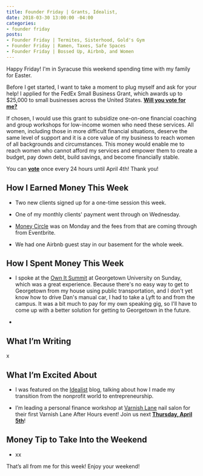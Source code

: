 ```yaml
---
title: Founder Friday | Grants, Idealist,
date: 2018-03-30 13:00:00 -04:00
categories:
- founder friday
posts:
- Founder Friday | Termites, Sisterhood, Gold's Gym
- Founder Friday | Ramen, Taxes, Safe Spaces
- Founder Friday | Bossed Up, Airbnb, and Women
---
```


Happy Friday! I'm in Syracuse this weekend spending time with my family for Easter.

Before I get started, I want to take a moment to plug myself and ask for your help! I applied for the FedEx Small Business Grant, which awards up to $25,000 to small businesses across the United States. **[Will you vote for me?](https://smallbusinessgrant.fedex.com/home/detail/44f45dd4-966d-4073-8051-115eab79ec3c#/gallery/detail/44f45dd4-966d-4073-8051-115eab79ec3c)**

If chosen, I would use this grant to subsidize one-on-one financial coaching and group workshops for low-income women who need these services. All women, including those in more difficult financial situations, deserve the same level of support and it is a core value of my business to reach women of all backgrounds and circumstances. This money would enable me to reach women who cannot afford my services and empower them to create a budget, pay down debt, build savings, and become financially stable.

You can **[vote](https://smallbusinessgrant.fedex.com/home/detail/44f45dd4-966d-4073-8051-115eab79ec3c#/gallery/detail/44f45dd4-966d-4073-8051-115eab79ec3c)** once every 24 hours until April 4th! Thank you!

## **How I Earned Money This Week**

* Two new clients signed up for a one-time session this week.

* One of my monthly clients' payment went through on Wednesday.

* [Money Circle](https://www.maggiegermano.com/moneycircle/) was on Monday and the fees from that are coming through from Eventbrite.

* We had one Airbnb guest stay in our basement for the whole week.

## **How I Spent Money This Week**

* I spoke at the [Own It Summit](http://www.ownitsummit.com/) at Georgetown University on Sunday, which was a great experience. Because there's no easy way to get to Georgetown from my house using public transportation, and I don't yet know how to drive Dan's manual car, I had to take a Lyft to and from the campus. It was a bit much to pay for my own speaking gig, so I'll have to come up with a better solution for getting to Georgetown in the future.

* 

## **What I’m Writing**

x

## **What I’m Excited About**

* I was featured on the [Idealist](https://idealistcareers.org/financial-coach-women/) blog, talking about how I made my transition from the nonprofit world to entrepreneurship.

* I’m leading a personal finance workshop at [Varnish Lane](https://varnishlane.com/) nail salon for their first Varnish Lane After Hours event! Join us next **[Thursday, April 5th](https://www.eventbrite.com/e/varnish-lane-after-hours-personal-finances-tickets-44203571071)**!

## **Money Tip to Take Into the Weekend**

* xx

That’s all from me for this week! Enjoy your weekend!